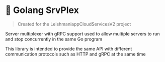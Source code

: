 # 🧮 Golang SrvPlex
> Created for the LeishmaniappCloudServicesV2 project

Server multiplexer with gRPC support used to allow multiple servers to run and stop concurrently in the same Go program

This library is intended to provide the same API with different communication protocols such as HTTP and gRPC at the same time